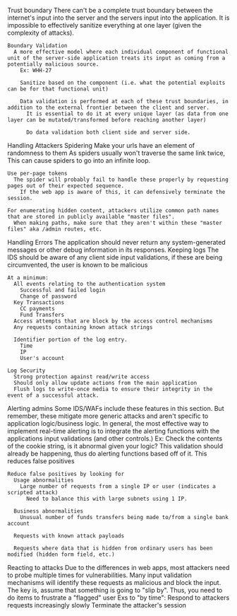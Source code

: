 Trust boundary
  There can't be a complete trust boundary between the internet's input into the server and the servers input into the application.  It is impossible to effectively sanitize everything at one layer (given the complexity of attacks).

    Boundary Validation
      A more effective model where each individual component of functional unit of the server-side application treats its input as coming from a potentially malicious source.
        Ex: WHH-27

        Sanitize based on the component (i.e. what the potential exploits can be for that functional unit)
        
        Data validation is performed at each of these trust boundaries, in addition to the external frontier between the client and server.
          It is essential to do it at every unique layer (as data from one layer can be mutated/transformed before reaching another layer)

          Do data validation both client side and server side.



Handling Attackers
  Spidering
    Make your urls have an element of randomness to them
      As spiders usually won't traverse the same link twice, This can cause spiders to go into an infinite loop.

    Use per-page tokens
      The spider will probably fail to handle these properly by requesting pages out of their expected sequence.    
        If the web app is aware of this, it can defensively terminate the session.

    For enumerating hidden content, attackers utilize common path names that are stored in publicly available "master files".
      When making paths, make sure that they aren't within these "master files" aka /admin routes, etc.



  Handling Errors
    The application should never return any system-generated messages or other debug information in its responses.
  Keeping logs
    The IDS should be aware of any client side input validations, if these are being circumvented, the user is known to be malicious
    
    At a minimum:
      All events relating to the authentication system
        Successful and failed login
        Change of password
      Key Transactions
        CC payments
        Fund Transfers
      Access attempts that are block by the access control mechanisms
      Any requests containing known attack strings

      Identifier portion of the log entry.
        Time
        IP
        User's account

    Log Security
      Strong protection against read/write access
      Should only allow update actions from the main application
      Flush logs to write-once media to ensure their integrity in the event of a successful attack.


  Alerting admins
    Some IDS/WAFs include these features in this section.
      But remember, these mitigate more generic attacks and aren't specific to application logic/business logic.
        In general, the most effective way to implement real-time alerting is to integrate the alerting functions with the applications input validations (and other controls.)
          Ex: Check the contents of the cookie string, is it abnormal given your logic?
            This validation should already be happening, thus do alerting functions based off of it.
              This reduces false positives

    Reduce false positives by looking for
      Usage abnormalities
        Large number of requests from a single IP or user (indicates a scripted attack)
          Need to balance this with large subnets using 1 IP.

      Business abnormalities
        Unusual number of funds transfers being made to/from a single bank account

      Requests with known attack payloads

      Requests where data that is hidden from ordinary users has been modified (hidden form field, etc.)


  Reacting to attacks
      Due to the differences in web apps, most attackers need to probe multiple times for vulnerabilities.
        Many input validation mechanisms will identify these requests as malicious and block the input.
          The key is, assume that something is going to "slip by".  Thus, you need to do items to frustrate a "flagged" user
            Exs to "by time":
              Respond to attackers requests increasingly slowly
              Terminate the attacker's session
